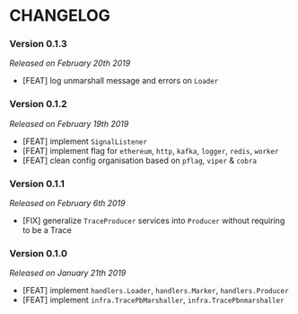 # CHANGELOG

### Version 0.1.3

*Released on February 20th 2019*

- [FEAT] log unmarshall message and errors on  `Loader` 

### Version 0.1.2

*Released on February 19th 2019*

- [FEAT] implement `SignalListener`
- [FEAT] implement flag for `ethereum`, `http`, `kafka`, `logger`, `redis`, `worker`
- [FEAT] clean config organisation based on `pflag`, `viper` & `cobra`

### Version 0.1.1

*Released on February 6th 2019*

- [FIX] generalize `TraceProducer` services into `Producer` without requiring to be a Trace

### Version 0.1.0

*Released on January 21th 2019*

- [FEAT] implement ``handlers.Loader``, ``handlers.Marker``, ``handlers.Producer``
- [FEAT] implement ``infra.TracePbMarshaller``, ``infra.TracePbnmarshaller``